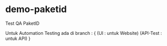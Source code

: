# demo-paketid
Test QA PaketID

Untuk Automation Testing ada di branch :
{
  (UI : untuk Website) 
  (API-Test : untuk API)
}
